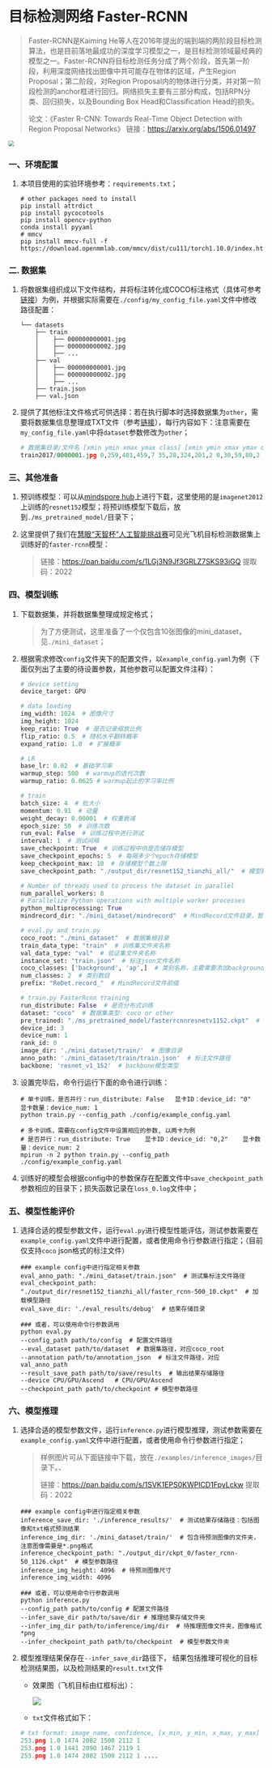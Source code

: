 # 目标检测网络 Faster-RCNN
> Faster-RCNN是Kaiming He等人在2016年提出的端到端的两阶段目标检测算法，也是目前落地最成功的深度学习模型之一，是目标检测领域最经典的模型之一。Faster-RCNN将目标检测任务分成了两个阶段，首先第一阶段，利用深度网络找出图像中共可能存在物体的区域，产生Region Proposal；第二阶段，对Region Proposal内的物体进行分类，并对第一阶段检测的anchor框进行回归。网络损失主要有三部分构成，包括RPN分类、回归损失，以及Bounding Box Head和Classification Head的损失。
>
> 论文：《Faster R-CNN: Towards Real-Time Object Detection with Region Proposal Networks》
> 链接：https://arxiv.org/abs/1506.01497

<img src="./img/arch.png" style="zoom: 67%;" />



### 一、环境配置

1. 本项目使用的实验环境参考：`requirements.txt`；

   ```shell
   # other packages need to install
   pip install attrdict
   pip install pycocotools
   pip install opencv-python
   conda install pyyaml
   # mmcv
   pip install mmcv-full -f https://download.openmmlab.com/mmcv/dist/cu111/torch1.10.0/index.html

### 二. 数据集

1. 将数据集组织成以下文件结构，并将标注转化成COCO标注格式（具体可参考[链接](./examples/coco_example.json)）为例，并根据实际需要在`./config/my_config_file.yaml`文件中修改路径配置：

   ```shell
   └── datasets
       ├── train
       │    ├── 000000000001.jpg
       │    ├── 000000000002.jpg
       │    ├── ...
       ├── val
       │    ├── 000000000001.jpg
       │    ├── 000000000002.jpg
       │    ├── ...
       ├── train.json
       ├── val.json
   ```

2. 提供了其他标注文件格式可供选择：若在执行脚本时选择数据集为`other`，需要将数据集信息整理成TXT文件（参考[链接](./examples/txt_example.txt)），每行内容如下：注意需要在`my_config_file.yaml`中将`dataset`参数修改为`other`；

   ```python
   # 数据集目录/文件名 [xmin ymin xmax ymax class] [xmin ymin xmax ymax class]
   train2017/0000001.jpg 0,259,401,459,7 35,28,324,201,2 0,30,59,80,2
   ```

### 三、其他准备

1. 预训练模型：可以从[mindspore hub](https://www.mindspore.cn/hub/docs/zh-CN/master/loading_model_from_hub.html)上进行下载，这里使用的是`imagenet2012`上训练的`resnet152`模型；将预训练模型下载后，放到`./ms_pretrained_model/`目录下；

2. 这里提供了我们在[慧眼“天智杯”人工智能挑战赛](https://www.rsaicp.com/)可见光飞机目标检测数据集上训练好的`faster-rcnn`模型：

   > 链接：https://pan.baidu.com/s/1LGj3N9Jf3GRLZ7SKS93iGQ 
   > 提取码：2022 

### 四、模型训练

1. 下载数据集，并将数据集整理成规定格式；

   > 为了方便测试，这里准备了一个仅包含10张图像的mini_dataset，见`./mini_dataset`；

2. 根据需求修改`config`文件夹下的配置文件，以`example_config.yaml`为例（下面仅列出了主要的待设置参数，其他参数可以配置文件注释）：

   ```python
   # device setting
   device_target: GPU  
   
   # data loading
   img_width: 1024  # 图像尺寸
   img_height: 1024 
   keep_ratio: True  # 是否记录缩放比例
   flip_ratio: 0.5  # 随机水平翻转概率
   expand_ratio: 1.0  # 扩展概率
   
   # LR
   base_lr: 0.02  # 基础学习率
   warmup_step: 500  # warmup的迭代次数
   warmup_ratio: 0.0625 # warmup起止的学习率比例
   
   # train
   batch_size: 4  # 批大小
   momentum: 0.91  # 动量
   weight_decay: 0.00001  # 权重衰减
   epoch_size: 50  # 训练次数
   run_eval: False  # 训练过程中进行测试
   interval: 1  # 测试间隔
   save_checkpoint: True  # 训练过程中供是否储存模型
   save_checkpoint_epochs: 5  # 每隔多少个epoch存储模型
   keep_checkpoint_max: 10  # 存储模型个数上限
   save_checkpoint_path: "./output_dir/resnet152_tianzhi_all/"  # 模型输出路径
   
   # Number of threads used to process the dataset in parallel
   num_parallel_workers: 8  
   # Parallelize Python operations with multiple worker processes
   python_multiprocessing: True
   mindrecord_dir: "./mini_dataset/mindrecord"  # MindRecord文件目录，暂不需要使用
   
   # eval.py and train.py
   coco_root: "./mini_dataset"  # 数据集根目录
   train_data_type: "train"  # 训练集文件夹名称
   val_data_type: "val"  # 验证集文件夹名称
   instance_set: "train.json"  # 标注json文件名称
   coco_classes: ['background', 'ap',]  # 类别名称，主要需要添加background类别
   num_classes: 2  # 类别数目
   prefix: "ReDet.record_"  # MindRecord文件前缀
   
   # train.py FasterRcnn training
   run_distribute: False  # 是否分布式训练
   dataset: "coco"  # 数据集类型: coco or other
   pre_trained: "./ms_pretrained_model/fasterrcnnresnetv1152.ckpt"  # 预训练模型路径
   device_id: 3 
   device_num: 1
   rank_id: 0 
   image_dir: './mini_dataset/train/'  # 图像目录
   anno_path: './mini_dataset/train/train.json'  # 标注文件路径
   backbone: 'resnet_v1_152'  # backbone模型类型

4. 设置完毕后，命令行运行下面的命令进行训练：

   ```shell
   # 单卡训练，是否并行：run_distribute: False   显卡ID：device_id: "0"    显卡数量：device_num: 1
   python train.py --config_path ./config/example_config.yaml
   
   # 多卡训练，需要在config文件中设置相应的参数, 以两卡为例
   # 是否并行：run_distribute: True    显卡ID：device_id: "0,2"    显卡数量：device_num: 2
   mpirun -n 2 python train.py --config_path ./config/example_config.yaml 

5. 训练好的模型会根据config中的参数保存在配置文件中`save_checkpoint_path`参数相应的目录下；损失函数记录在`loss_0.log`文件中；

### 五、模型性能评价

1. 选择合适的模型参数文件，运行`eval.py`进行模型性能评估，测试参数需要在`example_config.yaml`文件中进行配置，或者使用命令行参数进行指定；（目前仅支持`coco`  json格式的标注文件）

   ```shell
   ### example config中进行指定相关参数
   eval_anno_path: "./mini_dataset/train.json"  # 测试集标注文件路径
   eval_checkpoint_path: "./output_dir/resnet152_tianzhi_all/faster_rcnn-500_10.ckpt"  # 加载模型路径
   eval_save_dir: './eval_results/debug'  # 结果存储目录
   
   ### 或者，可以使用命令行参数调用
   python eval.py  
   --config_path path/to/config  # 配置文件路径
   --eval_dataset path/to/dataset  # 数据集路径，对应coco_root
   --annotation path/to/annotation_json  # 标注文件路径，对应val_anno_path
   --result_save_path path/to/save/results  # 输出结果存储路径
   --device CPU/GPU/Ascend   # CPU/GPU/Ascend
   --checkpoint_path path/to/checkpoint # 模型参数路径

### 六、模型推理

1. 选择合适的模型参数文件，运行`inference.py`进行模型推理，测试参数需要在`example_config.yaml`文件中进行配置，或者使用命令行参数进行指定；

   > 样例图片可从下面链接中下载，放在`./examples/inference_images/`目录下。、
   >
   > 链接：https://pan.baidu.com/s/1SVK1EPS0KWPlCD1FpyLckw 
   > 提取码：2022 

   ```shell
   ### example config中进行指定相关参数
   inference_save_dir: './inference_results/'  # 测试结果存储路径：包括图像和txt格式预测结果
   inference_img_dir: './mini_dataset/train/'  # 包含待预测图像的文件夹，注意图像需要是*.png格式
   inference_checkpoint_path: "./output_dir/ckpt_0/faster_rcnn-50_1126.ckpt"  # 模型参数路径
   inference_img_height: 4096  # 待预测图像尺寸
   inference_img_width: 4096
       
   ### 或者，可以使用命令行参数调用
   python inference.py 
   --config_path path/to/config # 配置文件路径 
   --infer_save_dir path/to/save/dir # 推理结果存储文件夹
   --infer_img_dir path/to/inference/img/dir  # 待推理图像文件夹，图像格式*png
   --infer_checkpoint_path path/to/checkpoint  # 模型参数文件夹
   ```

2. 模型推理结果保存在`--infer_save_dir`路径下， 结果包括推理可视化的目标检测结果图，以及检测结果的`result.txt`文件

   - 效果图（飞机目标由红框标出）：

     ![](./img/res_example.png)

   - `txt`文件格式如下：

   ```python
   # txt format: image_name, confidence, [x_min, y_min, x_max, y_max] class_id
   253.png 1.0 1474 2082 1500 2112 1 
   253.png 1.0 1441 2090 1467 2119 1 
   253.png 1.0 1474 2082 1500 2112 1 ....

